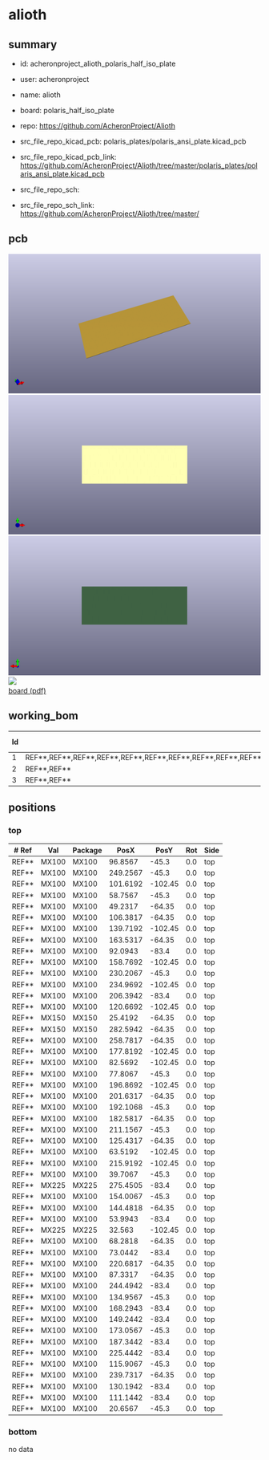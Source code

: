 # alioth
 
## summary 
* id: acheronproject_alioth_polaris_half_iso_plate
* user: acheronproject
* name: alioth
* board: polaris_half_iso_plate
* repo: https://github.com/AcheronProject/Alioth
* src_file_repo_kicad_pcb: polaris_plates/polaris_ansi_plate.kicad_pcb
* src_file_repo_kicad_pcb_link: https://github.com/AcheronProject/Alioth/tree/master/polaris_plates/polaris_ansi_plate.kicad_pcb


* src_file_repo_sch: 
* src_file_repo_sch_link: https://github.com/AcheronProject/Alioth/tree/master/


## pcb  
![](working_3d_600.png) 
![](working_3d_front_600.png)  
![](working_3d_back_600.png)  
![](working_600.png)  
[board (pdf)](working.pdf)  

## working_bom
| Id | Designator | Footprint | Quantity | Designation | Supplier and ref |  | None | 
| --- | --- | --- | --- | --- | --- | --- | --- | 
| 1 | REF**,REF**,REF**,REF**,REF**,REF**,REF**,REF**,REF**,REF**,REF**,REF**,REF**,REF**,REF**,REF**,REF**,REF**,REF**,REF**,REF**,REF**,REF**,REF**,REF**,REF**,REF**,REF**,REF**,REF**,REF**,REF**,REF**,REF**,REF**,REF**,REF**,REF**,REF**,REF**,REF**,REF**,REF**,REF**,REF**,REF** | MX100 | 46 | MX100 |  |  | [''] | 
| 2 | REF**,REF** | MX150 | 2 | MX150 |  |  | [''] | 
| 3 | REF**,REF** | MX225 | 2 | MX225 |  |  | [''] | 




## positions
### top
| # Ref | Val | Package | PosX | PosY | Rot | Side | 
| --- | --- | --- | --- | --- | --- | --- | 
| REF** | MX100 | MX100 | 96.8567 | -45.3 | 0.0 | top | 
| REF** | MX100 | MX100 | 249.2567 | -45.3 | 0.0 | top | 
| REF** | MX100 | MX100 | 101.6192 | -102.45 | 0.0 | top | 
| REF** | MX100 | MX100 | 58.7567 | -45.3 | 0.0 | top | 
| REF** | MX100 | MX100 | 49.2317 | -64.35 | 0.0 | top | 
| REF** | MX100 | MX100 | 106.3817 | -64.35 | 0.0 | top | 
| REF** | MX100 | MX100 | 139.7192 | -102.45 | 0.0 | top | 
| REF** | MX100 | MX100 | 163.5317 | -64.35 | 0.0 | top | 
| REF** | MX100 | MX100 | 92.0943 | -83.4 | 0.0 | top | 
| REF** | MX100 | MX100 | 158.7692 | -102.45 | 0.0 | top | 
| REF** | MX100 | MX100 | 230.2067 | -45.3 | 0.0 | top | 
| REF** | MX100 | MX100 | 234.9692 | -102.45 | 0.0 | top | 
| REF** | MX100 | MX100 | 206.3942 | -83.4 | 0.0 | top | 
| REF** | MX100 | MX100 | 120.6692 | -102.45 | 0.0 | top | 
| REF** | MX150 | MX150 | 25.4192 | -64.35 | 0.0 | top | 
| REF** | MX150 | MX150 | 282.5942 | -64.35 | 0.0 | top | 
| REF** | MX100 | MX100 | 258.7817 | -64.35 | 0.0 | top | 
| REF** | MX100 | MX100 | 177.8192 | -102.45 | 0.0 | top | 
| REF** | MX100 | MX100 | 82.5692 | -102.45 | 0.0 | top | 
| REF** | MX100 | MX100 | 77.8067 | -45.3 | 0.0 | top | 
| REF** | MX100 | MX100 | 196.8692 | -102.45 | 0.0 | top | 
| REF** | MX100 | MX100 | 201.6317 | -64.35 | 0.0 | top | 
| REF** | MX100 | MX100 | 192.1068 | -45.3 | 0.0 | top | 
| REF** | MX100 | MX100 | 182.5817 | -64.35 | 0.0 | top | 
| REF** | MX100 | MX100 | 211.1567 | -45.3 | 0.0 | top | 
| REF** | MX100 | MX100 | 125.4317 | -64.35 | 0.0 | top | 
| REF** | MX100 | MX100 | 63.5192 | -102.45 | 0.0 | top | 
| REF** | MX100 | MX100 | 215.9192 | -102.45 | 0.0 | top | 
| REF** | MX100 | MX100 | 39.7067 | -45.3 | 0.0 | top | 
| REF** | MX225 | MX225 | 275.4505 | -83.4 | 0.0 | top | 
| REF** | MX100 | MX100 | 154.0067 | -45.3 | 0.0 | top | 
| REF** | MX100 | MX100 | 144.4818 | -64.35 | 0.0 | top | 
| REF** | MX100 | MX100 | 53.9943 | -83.4 | 0.0 | top | 
| REF** | MX225 | MX225 | 32.563 | -102.45 | 0.0 | top | 
| REF** | MX100 | MX100 | 68.2818 | -64.35 | 0.0 | top | 
| REF** | MX100 | MX100 | 73.0442 | -83.4 | 0.0 | top | 
| REF** | MX100 | MX100 | 220.6817 | -64.35 | 0.0 | top | 
| REF** | MX100 | MX100 | 87.3317 | -64.35 | 0.0 | top | 
| REF** | MX100 | MX100 | 244.4942 | -83.4 | 0.0 | top | 
| REF** | MX100 | MX100 | 134.9567 | -45.3 | 0.0 | top | 
| REF** | MX100 | MX100 | 168.2943 | -83.4 | 0.0 | top | 
| REF** | MX100 | MX100 | 149.2442 | -83.4 | 0.0 | top | 
| REF** | MX100 | MX100 | 173.0567 | -45.3 | 0.0 | top | 
| REF** | MX100 | MX100 | 187.3442 | -83.4 | 0.0 | top | 
| REF** | MX100 | MX100 | 225.4442 | -83.4 | 0.0 | top | 
| REF** | MX100 | MX100 | 115.9067 | -45.3 | 0.0 | top | 
| REF** | MX100 | MX100 | 239.7317 | -64.35 | 0.0 | top | 
| REF** | MX100 | MX100 | 130.1942 | -83.4 | 0.0 | top | 
| REF** | MX100 | MX100 | 111.1442 | -83.4 | 0.0 | top | 
| REF** | MX100 | MX100 | 20.6567 | -45.3 | 0.0 | top | 

### bottom
no data
